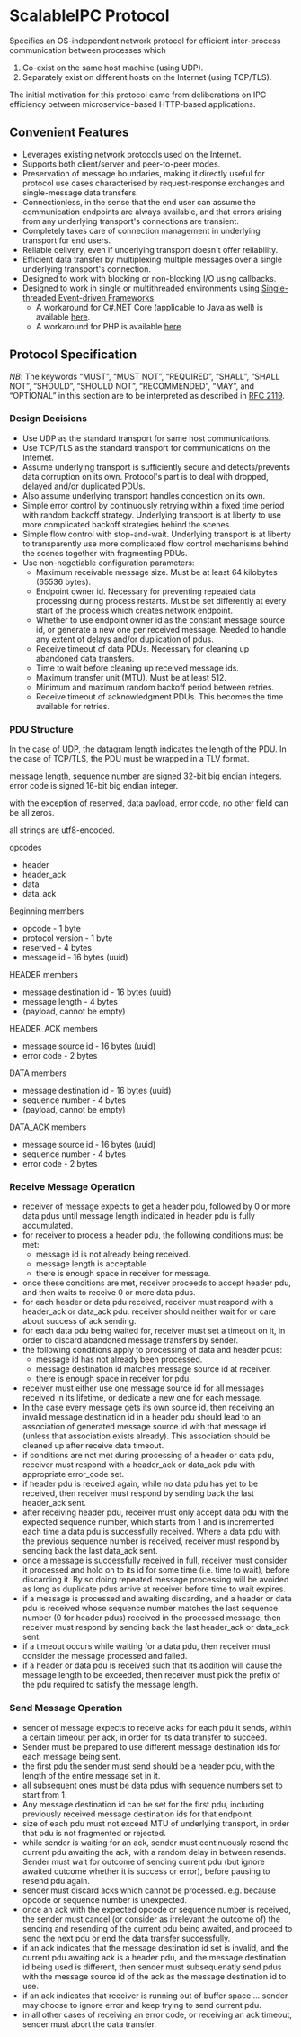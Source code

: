# ScalableIPC Protocol

Specifies an OS-independent network protocol for efficient inter-process communication between processes which
   
   1. Co-exist on the same host  machine (using UDP).
   2. Separately exist on different hosts on the Internet (using TCP/TLS).

The initial motivation for this protocol came from deliberations on IPC efficiency between microservice-based HTTP-based applications.

## Convenient Features

  * Leverages existing network protocols used on the Internet.
  * Supports both client/server and peer-to-peer modes.
  * Preservation of message boundaries, making it directly useful for protocol use cases characterised by request-response exchanges and single-message data transfers.
  * Connectionless, in the sense that the end user can assume the communication endpoints are always available, and that errors arising from any underlying transport's connections are transient.
  * Completely takes care of connection management in underlying transport for end users.
  * Reliable delivery, even if underlying transport doesn't offer reliability.
  * Efficient data transfer by multiplexing multiple messages over a single underlying transport's connection.
  * Designed to work with blocking or non-blocking I/O using callbacks.
  * Designed to work in single or multithreaded environments using [Single-threaded Event-driven Frameworks](http://berb.github.io/diploma-thesis/original/055_events.html#st).
       - A workaround for C#.NET Core (applicable to Java as well) is available [here](https://docs.microsoft.com/en-us/dotnet/api/system.threading.tasks.taskscheduler?view=netcore-3.1).
       - A workaround for PHP is available [here](https://reactphp.org).

## Protocol Specification

*NB*: The keywords “MUST”, “MUST NOT”, “REQUIRED”, “SHALL”, “SHALL NOT”, “SHOULD”, “SHOULD NOT”, “RECOMMENDED”, “MAY”, and “OPTIONAL” in this section are to be interpreted as described in [RFC 2119](http://tools.ietf.org/html/rfc2119).

### Design Decisions

  * Use UDP as the standard transport for same host communications.
  * Use TCP/TLS as the standard transport for communications on the Internet.
  * Assume underlying transport is sufficiently secure and detects/prevents data corruption on its own. Protocol's part is to deal with dropped, delayed and/or duplicated PDUs.
  * Also assume underlying transport handles congestion on its own.
  * Simple error control by continuously retrying within a fixed time period with random backoff strategy. Underlying transport is at liberty to use more complicated backoff strategies behind the scenes.
  * Simple flow control with stop-and-wait. Underlying transport is at liberty to transparently use more complicated flow control mechanisms behind the scenes together with fragmenting PDUs.
  * Use non-negotiable configuration parameters:
       - Maximum receivable message size. Must be at least 64 kilobytes (65536 bytes).
       - Endpoint owner id. Necessary for preventing repeated data processing during process restarts. Must be set differently at every start of the process which creates network endpoint.
       - Whether to use endpoint owner id as the constant message source id, or generate a new one per received message. Needed to handle any extent of delays and/or duplication of pdus.
       - Receive timeout of data PDUs. Necessary for cleaning up abandoned data transfers.
       - Time to wait before cleaning up received message ids.
       - Maximum transfer unit (MTU). Must be at least 512.
       - Minimum and maximum random backoff period between retries.
       - Receive timeout of acknowledgment PDUs. This becomes the time available for retries.


### PDU Structure

In the case of UDP, the datagram length indicates the length of the PDU.
In the case of TCP/TLS, the PDU must be wrapped in a TLV format.

message length, sequence number are signed 32-bit big endian integers. error code is signed 16-bit big endian integer.

with the exception of reserved, data payload, error code, no other field can be all zeros.

all strings are utf8-encoded.

opcodes
   - header
   - header_ack
   - data
   - data_ack

Beginning members
   - opcode - 1 byte
   - protocol version - 1 byte
   - reserved - 4 bytes
   - message id - 16 bytes (uuid)

HEADER members
   - message destination id - 16 bytes (uuid)
   - message length - 4 bytes
   - (payload, cannot be empty)

HEADER_ACK members
   - message source id - 16 bytes (uuid)
   - error code - 2 bytes

DATA members
   - message destination id - 16 bytes (uuid)
   - sequence number - 4 bytes
   - (payload, cannot be empty)

DATA_ACK members
   - message source id - 16 bytes (uuid)
   - sequence number - 4 bytes
   - error code - 2 bytes

### Receive Message Operation

  * receiver of message expects to get a header pdu, followed by 0 or more data pdus until message length indicated in header pdu is fully accumulated.
  * for receiver to process a header pdu, the following conditions must be met:
     * message id is not already being received.
     * message length is acceptable
     * there is enough space in receiver for message.
  * once these conditions are met, receiver proceeds to accept header pdu, and then waits to receive 0 or more data pdus.
  * for each header or data pdu received, receiver must respond with a header_ack or data_ack pdu. receiver should neither wait for or care about success of ack sending.
  * for each data pdu being waited for, receiver must set a timeout on it, in order to discard abandoned message transfers by sender.
  * the following conditions apply to processing of data and header pdus:
     * message id has not already been processed.
     * message destination id matches message source id at receiver.
     * there is enough space in receiver for pdu.
  * receiver must either use one message source id for all messages received in its lifetime, or dedicate a new one for each message.
  * In the case every message gets its own source id, then receiving an invalid message destination id in a header pdu should lead to an association of generated message source id with that message id (unless that association exists already). This association should be cleaned up after receive data timeout.
  * if conditions are not met during processing of a header or data pdu, receiver must respond with a header_ack or data_ack pdu with appropriate error_code set.
  * if header pdu is received again, while no data pdu has yet to be received, then receiver must respond by sending back the last header_ack sent.
  * after receiving header pdu, receiver must only accept data pdu with the expected sequence number, which starts from 1 and is incremented each time a data pdu is successfully received. Where a data pdu with the previous sequence number is received, receiver must respond by sending back the last data_ack sent.
  * once a message is successfully received in full, receiver must consider it processed and hold on to its id for some time (i.e. time to wait), before discarding it. By so doing repeated message processing will be avoided as long as duplicate pdus arrive at receiver before time to wait expires.
  * if a message is processed and awaiting discarding, and a header or data pdu is received whose sequence number matches the last sequence number (0 for header pdus) received in the processed message, then receiver must respond by sending back the last header_ack or data_ack sent.
  * if a timeout occurs while waiting for a data pdu, then receiver must consider the message processed and failed.
  * if a header or data pdu is received such that its addition will cause the message length to be exceeded, then receiver must pick the prefix of the pdu required to satisfy the message length.

### Send Message Operation

  * sender of message expects to receive acks for each pdu it sends, within a certain timeout per ack, in order for its data transfer to succeed.
  * Sender must be prepared to use different message destination ids for each message being sent.
  * the first pdu the sender must send should be a header pdu, with the length of the entire message set in it.
  * all subsequent ones must be data pdus with sequence numbers set to start from 1.
  * Any message destination id can be set for the first pdu, including previously received message destination ids for that endpoint.
  * size of each pdu must not exceed MTU of underlying transport, in order that pdu is not fragmented or rejected.
  * while sender is waiting for an ack, sender must continuously resend the current pdu awaiting the ack, with a random delay in between resends. Sender must wait for outcome of sending current pdu (but ignore awaited outcome whether it is success or error), before pausing to resend pdu again.
  * sender must discard acks which cannot be processed. e.g. because opcode or sequence number is unexpected.
  * once an ack with the expected opcode or sequence number is received, the sender must cancel (or consider as irrelevant the outcome of) the sending and resending of the current pdu being awaited, and proceed to send the next pdu or end the data transfer successfully.
  * if an ack indicates that the message destination id set is invalid, and the current pdu awaiting ack is a header pdu, and the message destination id being used is different, then sender must subsequenatly send pdus with the message source id of the ack as the message destination id to use.
  * if an ack indicates that receiver is running out of buffer space ... sender may choose to ignore error and keep trying to send current pdu.
  * in all other cases of receiving an error code, or receiving an ack timeout, sender must abort the data transfer.
